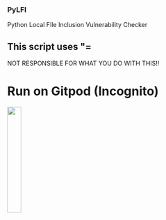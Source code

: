### PyLFI
Python Local FIle Inclusion Vulnerability Checker

This script uses "=
---------------------------------------------------------------------------------------


NOT RESPONSIBLE FOR WHAT YOU DO WITH THIS!!

# Run on Gitpod (Incognito)
<a href="https://gitpod.io/#https://github.com/Podzied/PyLFI">
<img src="https://gitpod.io/images/gitpod.svg" width=25% />
</a>
